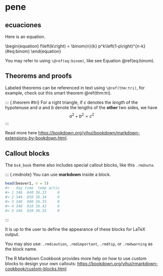 # pene

## ecuaciones

Here is an equation.

\begin{equation} 
  f\left(k\right) = \binom{n}{k} p^k\left(1-p\right)^{n-k}
  (\#eq:binom)
\end{equation} 

You may refer to using `\@ref(eq:binom)`, like see Equation \@ref(eq:binom).


## Theorems and proofs

Labeled theorems can be referenced in text using `\@ref(thm:tri)`, for example, check out this smart theorem \@ref(thm:tri).

::: {.theorem #tri}
For a right triangle, if $c$ denotes the *length* of the hypotenuse
and $a$ and $b$ denote the lengths of the **other** two sides, we have
$$a^2 + b^2 = c^2$$
:::

Read more here <https://bookdown.org/yihui/bookdown/markdown-extensions-by-bookdown.html>.

## Callout blocks


The `bs4_book` theme also includes special callout blocks, like this `.rmdnote`.

::: {.rmdnote}
You can use **markdown** inside a block.


```r
head(beaver1, n = 5)
#>   day time  temp activ
#> 1 346  840 36.33     0
#> 2 346  850 36.34     0
#> 3 346  900 36.35     0
#> 4 346  910 36.42     0
#> 5 346  920 36.55     0
```

:::

It is up to the user to define the appearance of these blocks for LaTeX output. 

You may also use: `.rmdcaution`, `.rmdimportant`, `.rmdtip`, or `.rmdwarning` as the block name.


The R Markdown Cookbook provides more help on how to use custom blocks to design your own callouts: https://bookdown.org/yihui/rmarkdown-cookbook/custom-blocks.html

